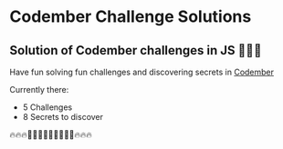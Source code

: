 # Codember Challenge Solutions

## Solution of Codember challenges in JS 👨🏼‍💻

Have fun solving fun challenges and discovering secrets in [Codember](https://codember.dev/)

Currently there:
- 5 Challenges
- 8 Secrets to discover

🔥🔥🔥👨🏼‍💻👨🏼‍💻👨🏼‍💻🔥🔥🔥